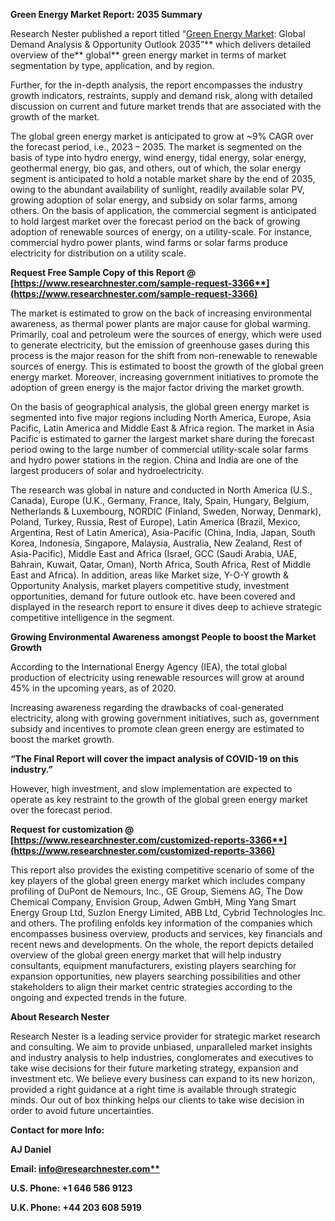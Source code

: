 ﻿**Green Energy Market Report: 2035 Summary**

Research Nester published a report titled “[Green Energy Market](https://www.researchnester.com/reports/green-energy-market/3366): Global Demand Analysis & Opportunity Outlook 2035”** which delivers detailed overview of the** global** green energy market in terms of market segmentation by type, application, and by region.

Further, for the in-depth analysis, the report encompasses the industry growth indicators, restraints, supply and demand risk, along with detailed discussion on current and future market trends that are associated with the growth of the market.

The global green energy market is anticipated to grow at ~9% CAGR over the forecast period, i.e., 2023 – 2035. The market is segmented on the basis of type into hydro energy, wind energy, tidal energy, solar energy, geothermal energy, bio gas, and others, out of which, the solar energy segment is anticipated to hold a notable market share by the end of 2035, owing to the abundant availability of sunlight, readily available solar PV, growing adoption of solar energy, and subsidy on solar farms, among others. On the basis of application, the commercial segment is anticipated to hold largest market over the forecast period on the back of growing adoption of renewable sources of energy, on a utility-scale. For instance, commercial hydro power plants, wind farms or solar farms produce electricity for distribution on a utility scale.

**Request Free Sample Copy of this Report @ [https://www.researchnester.com/sample-request-3366**](https://www.researchnester.com/sample-request-3366)**

The market is estimated to grow on the back of increasing environmental awareness, as thermal power plants are major cause for global warming. Primarily, coal and petroleum were the sources of energy, which were used to generate electricity, but the emission of greenhouse gases during this process is the major reason for the shift from non-renewable to renewable sources of energy. This is estimated to boost the growth of the global green energy market. Moreover, increasing government initiatives to promote the adoption of green energy is the major factor driving the market growth.

On the basis of geographical analysis, the global green energy market is segmented into five major regions including North America, Europe, Asia Pacific, Latin America and Middle East & Africa region. The market in Asia Pacific is estimated to garner the largest market share during the forecast period owing to the large number of commercial utility-scale solar farms and hydro power stations in the region. China and India are one of the largest producers of solar and hydroelectricity.

The research was global in nature and conducted in North America (U.S., Canada), Europe (U.K., Germany, France, Italy, Spain, Hungary, Belgium, Netherlands & Luxembourg, NORDIC (Finland, Sweden, Norway, Denmark), Poland, Turkey, Russia, Rest of Europe), Latin America (Brazil, Mexico, Argentina, Rest of Latin America), Asia-Pacific (China, India, Japan, South Korea, Indonesia, Singapore, Malaysia, Australia, New Zealand, Rest of Asia-Pacific), Middle East and Africa (Israel, GCC (Saudi Arabia, UAE, Bahrain, Kuwait, Qatar, Oman), North Africa, South Africa, Rest of Middle East and Africa). In addition, areas like Market size, Y-O-Y growth & Opportunity Analysis, market players competitive study, investment opportunities, demand for future outlook etc. have been covered and displayed in the research report to ensure it dives deep to achieve strategic competitive intelligence in the segment.

<a name="_hlk78574875"></a>**Growing Environmental Awareness amongst People to boost the Market Growth** 

According to the <a name="_hlk77956387"></a>International Energy Agency (IEA), the total global production of electricity using renewable resources will grow at around 45% in the upcoming years, as of 2020.

Increasing awareness regarding the drawbacks of coal-generated electricity, along with growing government initiatives, such as, government subsidy and incentives to promote clean green energy are estimated to boost the market growth.

**“The Final Report will cover the impact analysis of COVID-19 on this industry.”**

However, high investment, and slow implementation are expected to operate as key restraint to the growth of the global green energy market over the forecast period.

**Request for customization @ [https://www.researchnester.com/customized-reports-3366**](https://www.researchnester.com/customized-reports-3366)**

This report also provides the existing competitive scenario of some of the key players of the global green energy market which includes company profiling of DuPont de Nemours, Inc., GE Group, Siemens AG, The Dow Chemical Company, Envision Group, Adwen GmbH, Ming Yang Smart Energy Group Ltd, Suzlon Energy Limited, ABB Ltd, Cybrid Technologies Inc. and others. The profiling enfolds key information of the companies which encompasses business overview, products and services, key financials and recent news and developments. On the whole, the report depicts detailed overview of the global green energy market that will help industry consultants, equipment manufacturers, existing players searching for expansion opportunities, new players searching possibilities and other stakeholders to align their market centric strategies according to the ongoing and expected trends in the future.      

**About Research Nester**

Research Nester is a leading service provider for strategic market research and consulting. We aim to provide unbiased, unparalleled market insights and industry analysis to help industries, conglomerates and executives to take wise decisions for their future marketing strategy, expansion and investment etc. We believe every business can expand to its new horizon, provided a right guidance at a right time is available through strategic minds. Our out of box thinking helps our clients to take wise decision in order to avoid future uncertainties.

**Contact for more Info:**

**AJ Daniel**

**Email: [info@researchnester.com**](mailto:info@researchnester.com)**

**U.S. Phone: +1 646 586 9123** 

**U.K. Phone: +44 203 608 5919**
